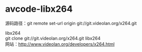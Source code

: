 # avcode-libx264

源码路径：git remote set-url origin git://git.videolan.org/x264.git

libx264  				
git clone git://git.videolan.org/x264.git libx264	
网站：http://www.videolan.org/developers/x264.html


